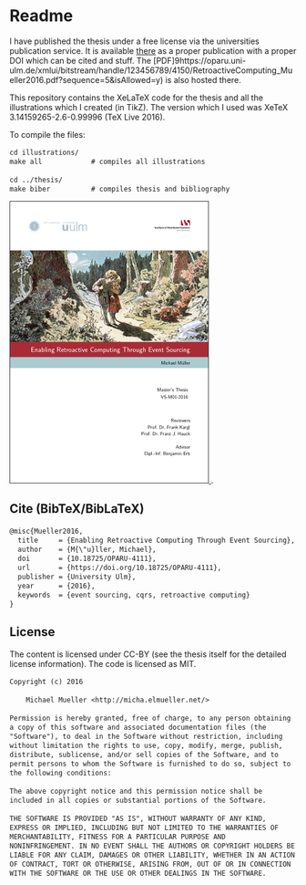 # Readme

I have published the thesis under a free license via the universities 
publication service. It is available [there](https://oparu.uni-ulm.de/xmlui/handle/123456789/4150) 
as a proper publication with a proper DOI which can be cited and stuff. 
The [PDF]9https://oparu.uni-ulm.de/xmlui/bitstream/handle/123456789/4150/RetroactiveComputing_Mueller2016.pdf?sequence=5&isAllowed=y) 
is also hosted there.

This repository contains the XeLaTeX code for the thesis and all the 
illustrations which I created (in TikZ). The version which I used was 
XeTeX 3.14159265-2.6-0.99996 (TeX Live 2016).

To compile the files:

	cd illustrations/
	make all            # compiles all illustrations

	cd ../thesis/
	make biber          # compiles thesis and bibliography

[ ![Thesis Titlepage](https://github.com/cmichi/masterthesis/raw/master/images/titlepage.png) ](https://oparu.uni-ulm.de/xmlui/bitstream/handle/123456789/4150/RetroactiveComputing_Mueller2016.pdf?sequence=5&isAllowed=y).


## Cite (BibTeX/BibLaTeX)

	@misc{Mueller2016,
	  title     = {Enabling Retroactive Computing Through Event Sourcing},
	  author    = {M{\"u}ller, Michael},
	  doi       = {10.18725/OPARU-4111},
	  url       = {https://doi.org/10.18725/OPARU-4111},
	  publisher = {University Ulm},
	  year      = {2016},
	  keywords  = {event sourcing, cqrs, retroactive computing}
	}


## License

The content is licensed under CC-BY (see the thesis itself for the detailed 
license information). The code is licensed as MIT.

	Copyright (c) 2016

		Michael Mueller <http://micha.elmueller.net/>

	Permission is hereby granted, free of charge, to any person obtaining
	a copy of this software and associated documentation files (the
	"Software"), to deal in the Software without restriction, including
	without limitation the rights to use, copy, modify, merge, publish,
	distribute, sublicense, and/or sell copies of the Software, and to
	permit persons to whom the Software is furnished to do so, subject to
	the following conditions:

	The above copyright notice and this permission notice shall be
	included in all copies or substantial portions of the Software.

	THE SOFTWARE IS PROVIDED "AS IS", WITHOUT WARRANTY OF ANY KIND,
	EXPRESS OR IMPLIED, INCLUDING BUT NOT LIMITED TO THE WARRANTIES OF
	MERCHANTABILITY, FITNESS FOR A PARTICULAR PURPOSE AND
	NONINFRINGEMENT. IN NO EVENT SHALL THE AUTHORS OR COPYRIGHT HOLDERS BE
	LIABLE FOR ANY CLAIM, DAMAGES OR OTHER LIABILITY, WHETHER IN AN ACTION
	OF CONTRACT, TORT OR OTHERWISE, ARISING FROM, OUT OF OR IN CONNECTION
	WITH THE SOFTWARE OR THE USE OR OTHER DEALINGS IN THE SOFTWARE.
